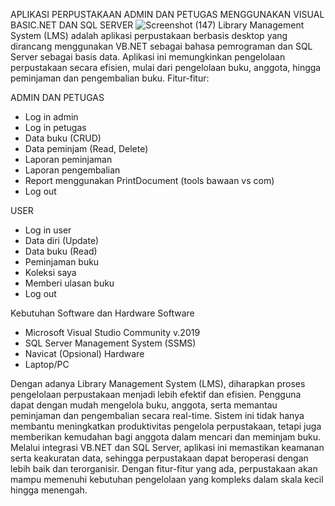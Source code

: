 APLIKASI PERPUSTAKAAN ADMIN DAN PETUGAS MENGGUNAKAN VISUAL BASIC.NET DAN SQL SERVER
![Screenshot (147)](https://github.com/user-attachments/assets/ea6c8516-f013-4f21-b190-c4bb22cad7a4)
  Library Management System (LMS) adalah aplikasi perpustakaan berbasis desktop yang dirancang menggunakan VB.NET sebagai bahasa pemrograman dan SQL Server sebagai basis data. Aplikasi ini memungkinkan pengelolaan perpustakaan secara efisien, mulai dari pengelolaan buku, anggota, hingga peminjaman dan pengembalian buku.
Fitur-fitur:

  ADMIN DAN PETUGAS
  
  - Log in admin
  - Log in petugas
  - Data buku (CRUD)
  - Data peminjam (Read, Delete)
  - Laporan peminjaman
  - Laporan pengembalian
  - Report menggunakan PrintDocument (tools bawaan vs com)
  - Log out
    
  USER
  
  - Log in user
  - Data diri (Update)
  - Data buku (Read)
  - Peminjaman buku
  - Koleksi saya
  - Memberi ulasan buku
  - Log out

Kebutuhan Software dan Hardware
Software
  - Microsoft Visual Studio Community v.2019
  - SQL Server Management System (SSMS)
  - Navicat (Opsional)
Hardware
  - Laptop/PC

Dengan adanya Library Management System (LMS), diharapkan proses pengelolaan perpustakaan menjadi lebih efektif dan efisien. Pengguna dapat dengan mudah mengelola buku, anggota, serta memantau peminjaman dan pengembalian secara real-time. Sistem ini tidak hanya membantu meningkatkan produktivitas pengelola perpustakaan, tetapi juga memberikan kemudahan bagi anggota dalam mencari dan meminjam buku.
Melalui integrasi VB.NET dan SQL Server, aplikasi ini memastikan keamanan serta keakuratan data, sehingga perpustakaan dapat beroperasi dengan lebih baik dan terorganisir. Dengan fitur-fitur yang ada, perpustakaan akan mampu memenuhi kebutuhan pengelolaan yang kompleks dalam skala kecil hingga menengah.
